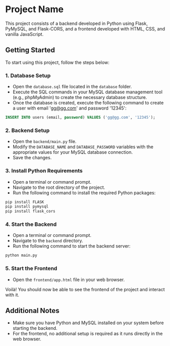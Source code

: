 # Project Name

This project consists of a backend developed in Python using Flask, PyMySQL, and Flask-CORS, and a frontend developed with HTML, CSS, and vanilla JavaScript.

## Getting Started

To start using this project, follow the steps below:

### 1. Database Setup

- Open the `database.sql` file located in the `database` folder.
- Execute the SQL commands in your MySQL database management tool (e.g., phpMyAdmin) to create the necessary database structure.
- Once the database is created, execute the following command to create a user with email 'gg@gg.com' and password '12345':

```sql
INSERT INTO users (email, password) VALUES ('gg@gg.com', '12345');
```

### 2. Backend Setup

- Open the `backend/main.py` file.
- Modify the `DATABASE_NAME` and `DATABASE_PASSWORD` variables with the appropriate values for your MySQL database connection.
- Save the changes.

### 3. Install Python Requirements

- Open a terminal or command prompt.
- Navigate to the root directory of the project.
- Run the following command to install the required Python packages:

```bash
pip install FLASK
pip install pymysql
pip install flask_cors
```

### 4. Start the Backend

- Open a terminal or command prompt.
- Navigate to the `backend` directory.
- Run the following command to start the backend server:

```bash
python main.py
```

### 5. Start the Frontend

- Open the `frontend/app.html` file in your web browser.

Voilà! You should now be able to see the frontend of the project and interact with it.

## Additional Notes

- Make sure you have Python and MySQL installed on your system before starting the backend.
- For the frontend, no additional setup is required as it runs directly in the web browser.
